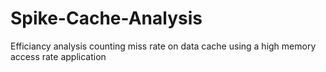 # Spike-Cache-Analysis
Efficiancy analysis counting miss rate on data cache using a high memory access rate application
